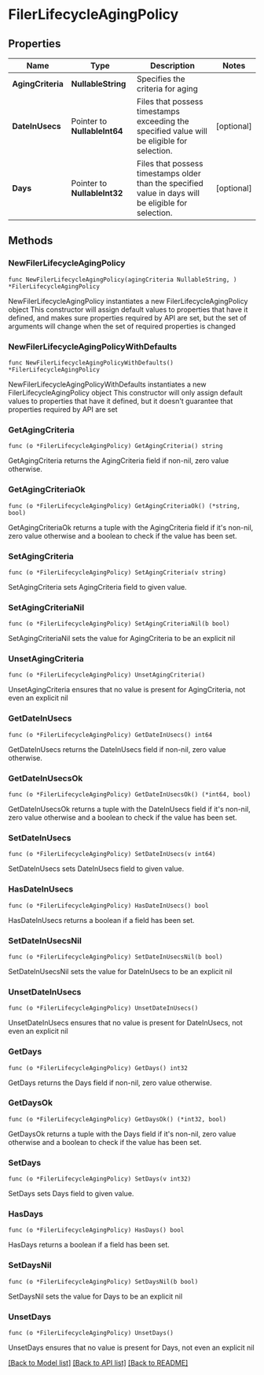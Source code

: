 # FilerLifecycleAgingPolicy

## Properties

Name | Type | Description | Notes
------------ | ------------- | ------------- | -------------
**AgingCriteria** | **NullableString** | Specifies the criteria for aging | 
**DateInUsecs** | Pointer to **NullableInt64** | Files that possess timestamps exceeding the specified value will be eligible for selection. | [optional] 
**Days** | Pointer to **NullableInt32** | Files that possess timestamps older than the specified value in days will be eligible for selection. | [optional] 

## Methods

### NewFilerLifecycleAgingPolicy

`func NewFilerLifecycleAgingPolicy(agingCriteria NullableString, ) *FilerLifecycleAgingPolicy`

NewFilerLifecycleAgingPolicy instantiates a new FilerLifecycleAgingPolicy object
This constructor will assign default values to properties that have it defined,
and makes sure properties required by API are set, but the set of arguments
will change when the set of required properties is changed

### NewFilerLifecycleAgingPolicyWithDefaults

`func NewFilerLifecycleAgingPolicyWithDefaults() *FilerLifecycleAgingPolicy`

NewFilerLifecycleAgingPolicyWithDefaults instantiates a new FilerLifecycleAgingPolicy object
This constructor will only assign default values to properties that have it defined,
but it doesn't guarantee that properties required by API are set

### GetAgingCriteria

`func (o *FilerLifecycleAgingPolicy) GetAgingCriteria() string`

GetAgingCriteria returns the AgingCriteria field if non-nil, zero value otherwise.

### GetAgingCriteriaOk

`func (o *FilerLifecycleAgingPolicy) GetAgingCriteriaOk() (*string, bool)`

GetAgingCriteriaOk returns a tuple with the AgingCriteria field if it's non-nil, zero value otherwise
and a boolean to check if the value has been set.

### SetAgingCriteria

`func (o *FilerLifecycleAgingPolicy) SetAgingCriteria(v string)`

SetAgingCriteria sets AgingCriteria field to given value.


### SetAgingCriteriaNil

`func (o *FilerLifecycleAgingPolicy) SetAgingCriteriaNil(b bool)`

 SetAgingCriteriaNil sets the value for AgingCriteria to be an explicit nil

### UnsetAgingCriteria
`func (o *FilerLifecycleAgingPolicy) UnsetAgingCriteria()`

UnsetAgingCriteria ensures that no value is present for AgingCriteria, not even an explicit nil
### GetDateInUsecs

`func (o *FilerLifecycleAgingPolicy) GetDateInUsecs() int64`

GetDateInUsecs returns the DateInUsecs field if non-nil, zero value otherwise.

### GetDateInUsecsOk

`func (o *FilerLifecycleAgingPolicy) GetDateInUsecsOk() (*int64, bool)`

GetDateInUsecsOk returns a tuple with the DateInUsecs field if it's non-nil, zero value otherwise
and a boolean to check if the value has been set.

### SetDateInUsecs

`func (o *FilerLifecycleAgingPolicy) SetDateInUsecs(v int64)`

SetDateInUsecs sets DateInUsecs field to given value.

### HasDateInUsecs

`func (o *FilerLifecycleAgingPolicy) HasDateInUsecs() bool`

HasDateInUsecs returns a boolean if a field has been set.

### SetDateInUsecsNil

`func (o *FilerLifecycleAgingPolicy) SetDateInUsecsNil(b bool)`

 SetDateInUsecsNil sets the value for DateInUsecs to be an explicit nil

### UnsetDateInUsecs
`func (o *FilerLifecycleAgingPolicy) UnsetDateInUsecs()`

UnsetDateInUsecs ensures that no value is present for DateInUsecs, not even an explicit nil
### GetDays

`func (o *FilerLifecycleAgingPolicy) GetDays() int32`

GetDays returns the Days field if non-nil, zero value otherwise.

### GetDaysOk

`func (o *FilerLifecycleAgingPolicy) GetDaysOk() (*int32, bool)`

GetDaysOk returns a tuple with the Days field if it's non-nil, zero value otherwise
and a boolean to check if the value has been set.

### SetDays

`func (o *FilerLifecycleAgingPolicy) SetDays(v int32)`

SetDays sets Days field to given value.

### HasDays

`func (o *FilerLifecycleAgingPolicy) HasDays() bool`

HasDays returns a boolean if a field has been set.

### SetDaysNil

`func (o *FilerLifecycleAgingPolicy) SetDaysNil(b bool)`

 SetDaysNil sets the value for Days to be an explicit nil

### UnsetDays
`func (o *FilerLifecycleAgingPolicy) UnsetDays()`

UnsetDays ensures that no value is present for Days, not even an explicit nil

[[Back to Model list]](../README.md#documentation-for-models) [[Back to API list]](../README.md#documentation-for-api-endpoints) [[Back to README]](../README.md)


